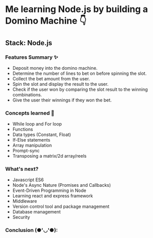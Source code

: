 # Me learning Node.js by building a Domino Machine 👇

## Stack: Node.js 

### Features Summary ✨
-   Deposit money into the domino machine.
-   Determine the number of lines to bet on before spinning the slot.
-   Collect the bet amount from the user.
-   Spin the slot and display the result to the user.
-   Check if the user won by comparing the slot result to the winning combinations.
-   Give the user their winnings if they won the bet.

### Concepts learned 🧠
- While loop and For loop
- Functions
- Data types (Constant, Float)
- If-Else statements
- Array manipulation
- Prompt-sync
- Transposing a matrix/2d array/reels 

### What's next?
- Javascript ES6
- Node's Async Nature (Promises and Callbacks)
- Event-Driven Programming in Node
- Learning react and express framework
- Middleware
- Version control tool and package management
- Database management
- Security

### Conclusion (●'◡'●):